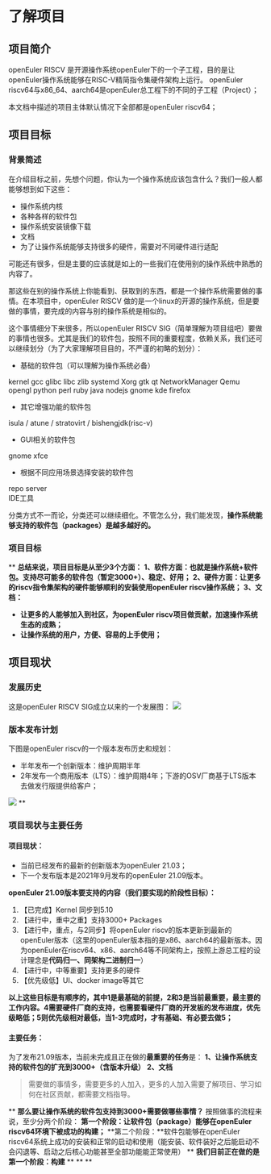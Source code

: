 # 了解项目
## 项目简介
openEuler RISCV 是开源操作系统openEuler下的一个子工程，目的是让openEuler操作系统能够在RISC-V精简指令集硬件架构上运行。
openEuler riscv64与x86_64、aarch64是openEuler总工程下的不同的子工程（Project）；

本文档中描述的项目主体默认情况下全部都是openEuler riscv64；

## 项目目标
### 背景简述


在介绍目标之前，先想个问题，你认为一个操作系统应该包含什么？我们一般人都能够想到如下这些：

- 操作系统内核
- 各种各样的软件包
- 操作系统安装镜像下载
- 文档
- 为了让操作系统能够支持很多的硬件，需要对不同硬件进行适配

可能还有很多，但是主要的应该就是如上的一些我们在使用别的操作系统中熟悉的内容了。


那这些在别的操作系统上你能看到、获取到的东西，都是一个操作系统需要做的事情。在本项目中，openEuler RISCV 做的是一个linux的开源的操作系统，但是要做的事情，要完成的内容与别的操作系统是相似的。

这个事情细分下来很多，所以openEuler RISCV SIG（简单理解为项目组吧）要做的事情也很多。尤其是我们的软件包，按照不同的重要程度，依赖关系，我们还可以继续划分（为了大家理解项目目的，不严谨的初略的划分）：

- 基础的软件包（可以理解为操作系统必备）

kernel gcc glibc libc zlib
systemd Xorg gtk qt NetworkManager Qemu opengl
python perl ruby java nodejs
gnome kde firefox

- 其它增强功能的软件包

isula / atune / stratovirt / bishengjdk(risc-v)

- GUI相关的软件包

gnome xfce  

- 根据不同应用场景选择安装的软件包

repo server   
IDE工具

分类方式不一而论，分类还可以继续细化。不管怎么分，我们能发现，**操作系统能够支持的软件包（packages）是越多越好的。**


### 项目目标
**
**总结来说，项目目标是从至少3个方面：**
**1、软件方面：也就是操作系统+软件包。支持尽可能多的软件包（暂定3000+）、稳定、好用；**
**2、硬件方面：让更多的riscv指令集架构的硬件能够顺利的安装使用openEuler riscv操作系统；**
**3、文档：**

- **让更多的人能够加入到社区，为openEuler riscv项目做贡献，加速操作系统生态的成熟；**
- **让操作系统的用户，方便、容易的上手使用；**




## 项目现状
### 发展历史
这是openEuler RISCV SIG成立以来的一个发展图：
![](https://cdn.nlark.com/yuque/0/2021/png/12590933/1627467424680-3ec757e6-7545-4024-b8b8-b2b10de3c8e8.png#align=left&display=inline&height=683&margin=%5Bobject%20Object%5D&originHeight=683&originWidth=1247&status=done&style=none&width=1247)

### 版本发布计划
下图是openEuler riscv的一个版本发布历史和规划：

- 半年发布一个创新版本：维护周期半年
- 2年发布一个商用版本（LTS）：维护周期4年；下游的OSV厂商基于LTS版本去做发行版提供给客户；



![](https://cdn.nlark.com/yuque/0/2021/png/12590933/1627467401623-a108435c-ee74-4ab9-a4be-3298500a2576.png#align=left&display=inline&height=672&margin=%5Bobject%20Object%5D&originHeight=672&originWidth=1237&status=done&style=none&width=1237)
**
### 项目现状与主要任务
#### 项目现状：

- 当前已经发布的最新的创新版本为openEuler 21.03；
- 下一个发布版本是2021年9月发布的openEuler 21.09版本。



**openEuler 21.09版本要支持的内容（我们要实现的阶段性目标）：**

1. 【已完成】Kernel 同步到5.10
1. 【进行中，重中之重】支持3000+ Packages
1. 【进行中，重点，与2同步】将openEuler riscv的版本更新到最新的openEuler版本（这里的openEuler版本指的是x86、aarch64的最新版本。因为openEuler在riscv64、x86、aarch64等不同架构上，按照上游总工程的设计理念是**代码归一、同架构二进制归一**）
1. 【进行中，中等重要】支持更多的硬件
1. 【优先级低】UI、docker image等其它



**以上这些目标是有顺序的，其中1是最基础的前提，2和3是当前最重要，最主要的工作内容。4需要硬件厂商的支持，也需要看硬件厂商的开发板的发布进度，优先级略低；5则优先级相对最低，当1-3完成时，才有基础、有必要去做5；**




#### 主要任务：
为了发布21.09版本，当前未完成且正在做的**最重要的任务**是：
**1、让操作系统支持的软件包的扩充到3000+（含版本升级）**
**2、文档**
> 需要做的事情多，需要更多的人加入，更多的人加入需要了解项目、学习如何在社区贡献，都需要文档指导。

**
**那么要让操作系统的软件包支持到3000+需要做哪些事情？**
按照做事的流程来说，至少分两个阶段：
**第一个阶段：让软件包（package）能够在openEuler riscv64环境下被成功的构建；**
**第二个阶段：**软件包能够在openEuler riscv64系统上成功的安装和正常的启动和使用（能安装、软件装好之后能启动不会闪退等、启动之后核心功能甚至全部功能能正常使用）
**
**我们目前正在做的是第一个阶段：构建**
**
**
**

